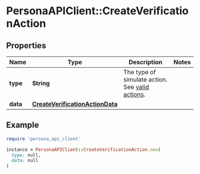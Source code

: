 # PersonaAPIClient::CreateVerificationAction

## Properties

| Name | Type | Description | Notes |
| ---- | ---- | ----------- | ----- |
| **type** | **String** | The type of simulate action. See [valid actions](https://docs.withpersona.com/docs/integration-testing#creating-verification-with-status). |  |
| **data** | [**CreateVerificationActionData**](CreateVerificationActionData.md) |  |  |

## Example

```ruby
require 'persona_api_client'

instance = PersonaAPIClient::CreateVerificationAction.new(
  type: null,
  data: null
)
```

